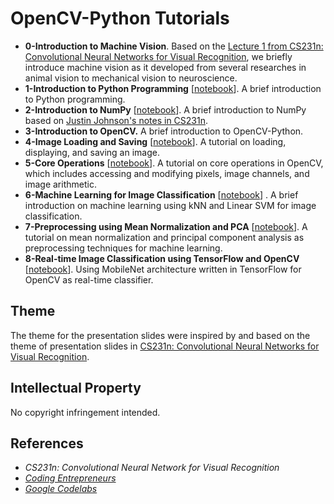 OpenCV-Python Tutorials
===

* **0-Introduction to Machine Vision**. Based on the [Lecture 1 from CS231n: Convolutional Neural Networks for Visual Recognition](http://cs231n.stanford.edu/slides/2018/cs231n_2018_lecture01.pdf), we briefly introduce machine vision as it developed from several researches in animal vision to mechanical vision to neuroscience.
* **1-Introduction to Python Programming** [[notebook](notebooks/0-introduction-to-python.ipynb)]. A brief introduction to Python programming.
* **2-Introduction to NumPy** [[notebook](notebooks/1-introduction-to-numpy.ipynb)]. A brief introduction to NumPy based on [Justin Johnson's notes in CS231n](http://cs231n.github.io/python-numpy-tutorial/).
* **3-Introduction to OpenCV.** A brief introduction to OpenCV-Python.
* **4-Image Loading and Saving** [[notebook](notebooks/2-image-loading-and-saving.ipynb)]. A tutorial on loading, displaying, and saving an image.
* **5-Core Operations** [[notebook](notebooks/3-core-operations.ipynb)]. A tutorial on core operations in OpenCV, which includes accessing and modifying pixels, image channels, and image arithmetic.
* **6-Machine Learning for Image Classification** [[notebook](notebooks/4-machine-learning.ipynb)] . A brief introduction on machine learning using kNN and Linear SVM for image classification.
* **7-Preprocessing using Mean Normalization and PCA** [[notebook](notebooks/5-image-preprocessing.ipynb)]. A tutorial on mean normalization and principal component analysis as preprocessing techniques for machine learning.
* **8-Real-time Image Classification using TensorFlow and OpenCV** [[notebook](notebooks/6-real-time-classifier.ipynb)]. Using MobileNet architecture written in TensorFlow for OpenCV as real-time classifier.

## Theme

The theme for the presentation slides were inspired by and based on the theme of presentation slides in [CS231n: Convolutional Neural Networks for Visual Recognition](http://cs231n.stanford.edu/).

## Intellectual Property

No copyright infringement intended.

## References

* *CS231n: Convolutional Neural Network for Visual Recognition*
* *[Coding Entrepreneurs](https://www.youtube.com/user/CodingEntrepreneurs)*
* *[Google Codelabs](https://codelabs.developers.google.com/)*
